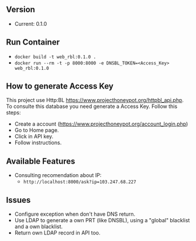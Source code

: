 ## Version
* Current: 0.1.0

## Run Container

* `docker build -t web_rbl:0.1.0 .`
* `docker run --rm -t -p 8000:8000 -e DNSBL_TOKEN=<Access_Key> web_rbl:0.1.0`

## How to generate Access Key
This project use Http:BL https://www.projecthoneypot.org/httpbl_api.php. To consulte this database you need generate a Access Key. Follow this steps:
* Create a account (https://www.projecthoneypot.org/account_login.php)
* Go to Home page.
* Click in API key.
* Follow instructions.

## Available Features
* Consulting recomendation about IP:
    * `http://localhost:8000/ask?ip=103.247.68.227`

## Issues
* Configure exception when don't have DNS return.
* Use LDAP to generate a own PRT (like DNSBL), using a "global" blacklist and a own blacklist.
* Return own LDAP record in API too.